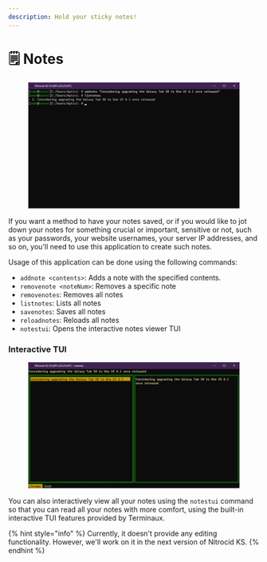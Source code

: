 ```yaml
---
description: Hold your sticky notes!
---
```


# 🗒️ Notes

<figure><img src="../../../../.gitbook/assets/033-Notes.png" alt=""><figcaption></figcaption></figure>

If you want a method to have your notes saved, or if you would like to jot down your notes for something crucial or important, sensitive or not, such as your passwords, your website usernames, your server IP addresses, and so on, you'll need to use this application to create such notes.

Usage of this application can be done using the following commands:

* `addnote <contents>`: Adds a note with the specified contents.
* `removenote <noteNum>`: Removes a specific note
* `removenotes`: Removes all notes
* `listnotes`: Lists all notes
* `savenotes`: Saves all notes
* `reloadnotes`: Reloads all notes
* `notestui`: Opens the interactive notes viewer TUI

### Interactive TUI

<figure><img src="../../../../.gitbook/assets/034-NotesTui.png" alt=""><figcaption></figcaption></figure>

You can also interactively view all your notes using the `notestui` command so that you can read all your notes with more comfort, using the built-in interactive TUI features provided by Terminaux.

{% hint style="info" %}
Currently, it doesn't provide any editing functionality. However, we'll work on it in the next version of Nitrocid KS.
{% endhint %}
